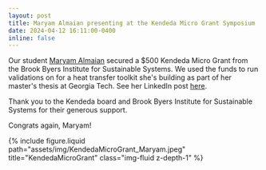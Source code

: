 ```yaml
---
layout: post
title: Maryam Almaian presenting at the Kendeda Micro Grant Symposium
date: 2024-04-12 16:11:00-0400
inline: false
---
```


Our student [Maryam Almaian](https://www.linkedin.com/in/maryam-almaian-83974116b/) secured a $500 Kendeda Micro Grant from the Brook Byers Institute for Sustainable Systems. We used the funds to run validations on for a heat transfer toolkit she's building as part of her master's thesis at Georgia Tech. See her LinkedIn post [here](https://www.linkedin.com/posts/activity-7184935167436681216-sWPK).

Thank you to the Kendeda board and Brook Byers Institute for Sustainable Systems for their generous support.

Congrats again, Maryam!

<div class="row justify-content-sm-center">
    <div class="col-sm-10 mt-3 mt-md-0">
        {% include figure.liquid path="assets/img/KendedaMicroGrant_Maryam.jpeg" title="KendedaMicroGrant" class="img-fluid z-depth-1" %}
    </div>
</div>